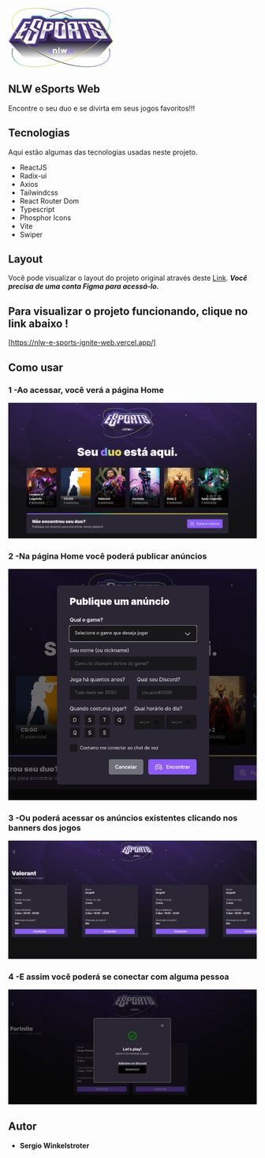 ![Logo of the project](https://github.com/sergiowinkelstroter/NLWeSport-ignite-mobile/blob/main/src/assets/logo-nlw-esports.png)

## NLW eSports Web

Encontre o seu duo e se divirta em seus jogos favoritos!!!

## Tecnologias

Aqui estão algumas das tecnologias usadas neste projeto.

- ReactJS
- Radix-ui
- Axios
- Tailwindcss
- React Router Dom
- Typescript
- Phosphor Icons
- Vite
- Swiper

## Layout

Você pode visualizar o layout do projeto original através deste [Link](<https://www.figma.com/file/bWu7YTtbeLwr9bdLarCeT9/NLW-eSports-(Community)?node-id=6%3A23>). **_Você precisa de uma conta Figma para acessá-lo._**

## Para visualizar o projeto funcionando, clique no link abaixo !

[https://nlw-e-sports-ignite-web.vercel.app/]

## Como usar

### 1 -Ao acessar, você verá a página Home

<img src="./public/home.png" />

### 2 -Na página Home você poderá publicar anúncios

<img src="./public/publique.png" />

### 3 -Ou poderá acessar os anúncios existentes clicando nos banners dos jogos

<img src="./public/ads.png" />

### 4 -E assim você poderá se conectar com alguma pessoa

<img src="./public/addDiscord.png" />

## Autor

- **Sergio Winkelstroter**
